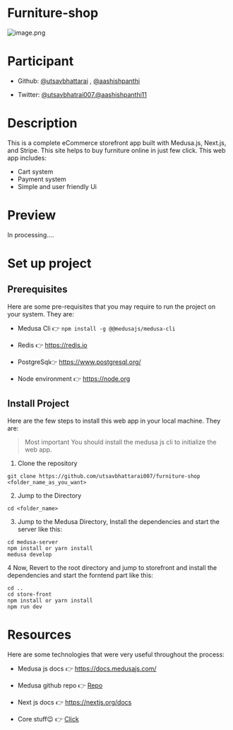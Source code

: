 # Furniture-shop

![image.png](https://cdn.hashnode.com/res/hashnode/image/upload/v1666499036779/Rfj5wRzqR.png)

# Participant

- Github: [@utsavbhattarai](https://github.com/utsavbhattarai007) , [@aashishpanthi](https://github.com/aashishpanthi)

- Twitter: [@utsavbhatrai007](https://twitter.com/utsavbhatrai007),[@aashishpanthi11](https://twitter.com/aashishpanthi11)

# Description

This is a complete eCommerce storefront app built with Medusa.js, Next.js, and Stripe. This site helps to buy furniture online in just few click. This web app includes:
- Cart system
- Payment system
- Simple and user friendly Ui

# Preview
 
 In processing....

# Set up project

## Prerequisites

Here are some pre-requisites that you may require to run the project on your system. They are:

- Medusa Cli 👉 ```npm install -g @@medusajs/medusa-cli```

- Redis 👉 https://redis.io

- PostgreSql👉 https://www.postgresql.org/

- Node environment 👉 https://node.org

## Install Project 

Here are the few steps to install this web app in your local machine. They are:
 
> Most important You should install the medusa js cli to initialize the web app.

 1. Clone the repository

 ```
 git clone https://github.com/utsavbhattarai007/furniture-shop <folder_name_as_you_want>
 ```

 2. Jump to the Directory

 ```
 cd <folder_name>
 ```

 3. Jump to the Medusa Directory, Install the dependencies and start the server like this:

 ```
 cd medusa-server
 npm install or yarn install
 medusa develop
 ```

 4 Now, Revert to the root directory and jump to storefront and install the dependencies and start the forntend part like this:

 ```
 cd ..
 cd store-front
 npm install or yarn install
 npm run dev
 ```

# Resources

Here are some technologies that were very useful throughout the process:

- Medusa js docs 👉 https://docs.medusajs.com/

- Medusa github repo 👉 [Repo](https://github.com/medusajs/medusa)

- Next js docs 👉 https://nextjs.org/docs

- Core stuff😉 👉 [Click](https://www.youtube.com/watch?v=f02mOEt11OQ)





